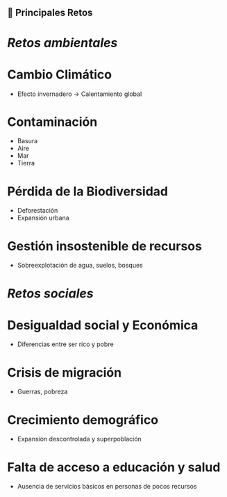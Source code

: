 ## 🔆 Principales Retos

# _Retos ambientales_
# Cambio Climático
- Efecto invernadero -> Calentamiento global

# Contaminación
- Basura
- Aire
- Mar
- Tierra

# Pérdida de la Biodiversidad
- Deforestación
- Expansión urbana

# Gestión insostenible de recursos
- Sobreexplotación de agua, suelos, bosques

# _Retos sociales_
# Desigualdad social y Económica
- Diferencias entre ser rico y pobre

# Crisis de migración
- Guerras, pobreza

# Crecimiento demográfico
- Expansión descontrolada y superpoblación

# Falta de acceso a educación y salud
- Ausencia de servicios básicos en personas de pocos recursos
